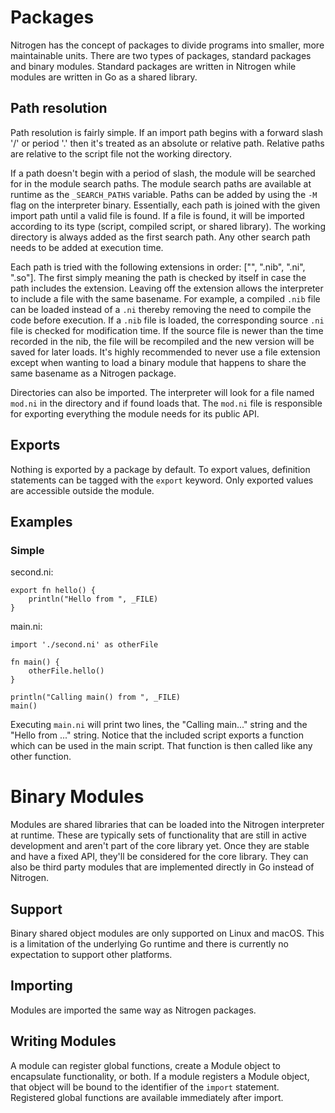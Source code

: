 # Packages

Nitrogen has the concept of packages to divide programs into smaller, more maintainable units.
There are two types of packages, standard packages and binary modules. Standard packages are
written in Nitrogen while modules are written in Go as a shared library.

## Path resolution

Path resolution is fairly simple. If an import path begins with a forward slash '/' or period '.' then
it's treated as an absolute or relative path. Relative paths are relative to the script file not
the working directory.

If a path doesn't begin with a period of slash, the module will be searched for in the module search paths.
The module search paths are available at runtime as the `_SEARCH_PATHS` variable. Paths can be added
by using the `-M` flag on the interpreter binary. Essentially, each path is joined with the given import path
until a valid file is found. If a file is found, it will be imported according to its type (script, compiled
script, or shared library). The working directory is always added as the first search path. Any other search
path needs to be added at execution time.

Each path is tried with the following extensions in order: ["", ".nib", ".ni", ".so"].
The first simply meaning the path is checked by itself in case the path includes the extension.
Leaving off the extension allows the interpreter to include a file with the same basename.
For example, a compiled `.nib` file can be loaded instead of a `.ni` thereby removing the need to
compile the code before execution. If a `.nib` file is loaded, the corresponding source `.ni`
file is checked for modification time. If the source file is newer than the time recorded
in the nib, the file will be recompiled and the new version will be saved for later loads.
It's highly recommended to never use a file extension except when wanting to load a binary
module that happens to share the same basename as a Nitrogen package.

Directories can also be imported. The interpreter will look for a file named `mod.ni` in the directory
and if found loads that. The `mod.ni` file is responsible for exporting everything the module
needs for its public API.

## Exports

Nothing is exported by a package by default. To export values, definition statements
can be tagged with the `export` keyword. Only exported values are accessible
outside the module.

## Examples

### Simple

second.ni:

```
export fn hello() {
    println("Hello from ", _FILE)
}
```

main.ni:

```
import './second.ni' as otherFile

fn main() {
    otherFile.hello()
}

println("Calling main() from ", _FILE)
main()
```

Executing `main.ni` will print two lines, the "Calling main..." string and the "Hello from ..." string.
Notice that the included script exports a function which can be used in the main script.
That function is then called like any other function.

# Binary Modules

Modules are shared libraries that can be loaded into the Nitrogen interpreter at runtime.
These are typically sets of functionality that are still in active development and aren't
part of the core library yet. Once they are stable and have a fixed API, they'll be
considered for the core library. They can also be third party modules that are implemented
directly in Go instead of Nitrogen.

## Support

Binary shared object modules are only supported on Linux and macOS. This is a limitation
of the underlying Go runtime and there is currently no expectation to support other platforms.

## Importing

Modules are imported the same way as Nitrogen packages.

## Writing Modules

A module can register global functions, create a Module object to encapsulate functionality, or both.
If a module registers a Module object, that object will be bound to the identifier of the `import`
statement. Registered global functions are available immediately after import.
